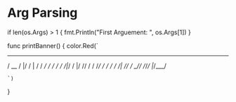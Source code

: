# Arg Parsing

if len(os.Args) > 1 {
		fmt.Println("First Arguement: ", os.Args[1])
	}



func printBanner() {
	color.Red(`
   ____  __  ____   ______
  / __ \/  |/  / | / /  _/
 / / / / /|_/ /  |/ // /
/ /_/ / /  / / /|  // /
\____/_/  /_/_/ |_/___/

	`)
}

